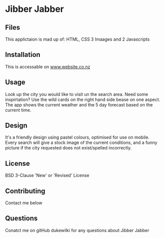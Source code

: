 # Jibber Jabber
## Files
This applictaion is mad up of: HTML, CSS 3 Imaages and 2 Javascripts

## Installation
This is accessable on www.website.co.nz

## Usage
Look up the city you would like to visit un the search area. Need some inspirtation? Use the wild cards on the right hand side bease on one aspect. The app shows the current weather and the 5 day forecast based on the current time.

## Design
It's a friendly design using pastel colours, optimised for use on mobile. Every search will give a stock image of the current conditions, and a funny picture if the city requested does not exist/spelled incorrectly.

## License
BSD 3-Clause 'New' or 'Revised' License

## Contributing
Contact me below

## Questions
Conatct me on gitHub dukewilki for any questions about Jibber Jabber

